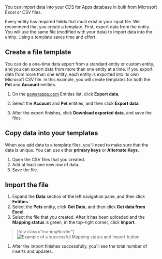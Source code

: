 You can import data into your CDS for Apps database in bulk from Microsoft Excel or CSV files. 

Every entity has required fields that must exist in your input file. We recommend that you create a template. First, export data from the entity. You will use the same file (modified with your data) to import data into the entity. Using a template saves time and effort. 

## Create a file template
You can do a one-time data export from a standard entity or custom entity, and you can export data from more than one entity at a time. If you export data from more than one entity, each entity is exported into its own Microsoft CSV file. In this example, you will create templates for both the **Pet** and **Account** entities.

1. On the [powerapps.com](https://web.powerapps.com/) Entities list, click **Export data**.  
1. Select the **Account** and **Pet** entities, and then click **Export data**.

1. After the export finishes, click **Download exported data**, and save the files.


## Copy data into your templates
When you add data to a template files, you'll need to make sure that the data is unique. You can use either **primary keys** or **Alternate Keys**.  
1. Open the CSV files that you created.
1. Add at least one new row of data. 
1. Save the file.

## Import the file
1. Expand the **Data** section of the left navigation pane, and then click **Entities**.  
1. Select the **Pets** entity, click **Get Data**, and then click **Get data from Excel**.  
1. Select the file that you created. After it has been uploaded and the **Mapping status** is green, in the top-right corner, click **Import**.
  > [!div class="mx-imgBorder"] 
  > ![Example of a successful **Mapping status** and **Import** button](./media/success-map-imp.png)

1. After the import finishes successfully, you'll see the total number of inserts and updates.  
